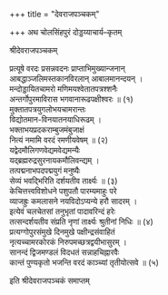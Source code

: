 +++
title = "देवराजपञ्चकम्"

+++
अथ चोलसिंहपुरं दोड्डय्याचार्य–कृतम्

श्रीदेवराजपञ्चकम्

प्रत्यूषे वरदः प्रसन्नवदनः प्राप्ताभिमुख्यान्जनान्  
आबद्धाञ्जलिमस्तकानविरलान् आबालमानन्दयन् ।  
मन्दोड्डायितचामरो मणिमयश्वेतातपत्रश्शनैः  
अन्तर्गोपुरमाविरास भगवानारूढपक्षीश्वरः ॥ (१)  
मुक्तातपत्रयुगलोभयचामरान्तः  
विद्योतमान-विनयातनयाधिरूढम् ।  
भक्ताभयप्रदकराम्बुजमंबुजाक्षं  
नित्यं नमामि वरदं रमणीयवेषम् ॥ (२)  
यद्वेदमौलिगणवेद्यमवेद्यमन्यैः  
यद्ब्रह्मरुद्रसुरनायकमौलिवन्द्यम् ।  
तत्पद्मनाभपदपद्मयुगं मनुष्यैः  
सेव्यं भवद्भिरिति दर्शयतीव तार्क्ष्यः ॥ (३)  
केचित्तत्त्वविशोधने पशुपतौ पारम्यमाहुः परे  
व्याजह्रुः कमलासने नयविदोऽप्यन्ये हरौ सादरम् ।  
इत्येवं चलचेतसां तनुभृतां पादावरिन्दं हरेः  
तत्सन्दर्शयतीव संप्रति नृणां तार्क्ष्यः श्रुतीनां निधिः ॥ (४)  
प्रत्यग्गोपुरसंमुखे दिनमुखे पक्षीन्द्रसंवाहितं  
नृत्यच्चामरकोरकं निरुपमच्छत्रद्वयीभासुरम् ।  
सानन्दं द्विजमण्डलं विदधतं सन्नाहचिह्नारवैः  
कान्तं पुण्यकृतो भजन्ति वरदं काञ्च्यां तृतीयोत्सवे ॥ (५)

इति श्रीदेवराजपञ्चकं समाप्तम्